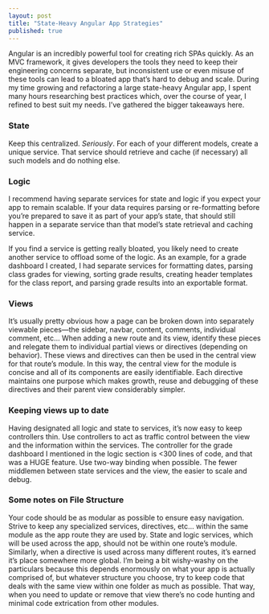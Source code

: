 ```yaml
---
layout: post
title: "State-Heavy Angular App Strategies"
published: true
---
```


Angular is an incredibly powerful tool for creating rich SPAs quickly. As an MVC framework, it gives developers the tools they need to keep their engineering concerns separate, but inconsistent use or even misuse of these tools can lead to a bloated app that’s hard to debug and scale. During my time growing and refactoring a large state-heavy Angular app, I spent many hours researching best practices which, over the course of year, I refined to best suit my needs. I’ve gathered the bigger takeaways here.

### State
Keep this centralized. *Seriously*. For each of your different models, create a unique service. That service should retrieve and cache (if necessary) all such models and do nothing else.

### Logic
I recommend having separate services for state and logic if you expect your app to remain scalable. If your data requires parsing or re-formatting before you’re prepared to save it as part of your app’s state, that should still happen in a separate service than that model’s state retrieval and caching service.

If you find a service is getting really bloated, you likely need to create another service to offload some of the logic. As an example, for a grade dashboard I created, I had separate services for formatting dates, parsing class grades for viewing, sorting grade results, creating header templates for the class report, and parsing grade results into an exportable format.

### Views
It’s usually pretty obvious how a page can be broken down into separately viewable pieces—the sidebar, navbar, content, comments, individual comment, etc… When adding a new route and its view, identify these pieces and relegate them to individual partial views or directives (depending on behavior). These views and directives can then be used in the central view for that route’s module. In this way, the central view for the module is concise and all of its components are easily identifiable. Each directive maintains one purpose which makes growth, reuse and debugging of these directives and their parent view considerably simpler.

### Keeping views up to date
Having designated all logic and state to services, it’s now easy to keep controllers thin. Use controllers to act as traffic control between the view and the information within the services. The controller for the grade dashboard I mentioned in the logic section is <300 lines of code, and that was a HUGE feature. Use two-way binding when possible. The fewer middlemen between state services and the view, the easier to scale and debug.

### Some notes on File Structure
Your code should be as modular as possible to ensure easy navigation. Strive to keep any specialized services, directives, etc… within the same module as the app route they are used by. State and logic services, which will be used across the app, should not be within one route’s module. Similarly, when a directive is used across many different routes, it’s earned it’s place somewhere more global. I’m being a bit wishy-washy on the particulars because this depends enormously on what your app is actually comprised of, but whatever structure you choose, try to keep code that deals with the same view within one folder as much as possible. That way, when you need to update or remove that view there’s no code hunting and minimal code extrication from other modules.
